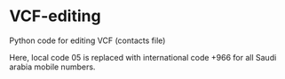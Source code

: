 # VCF-editing

Python code for editing VCF (contacts file)

Here, local code 05 is replaced with international code +966 for all Saudi arabia mobile numbers.
